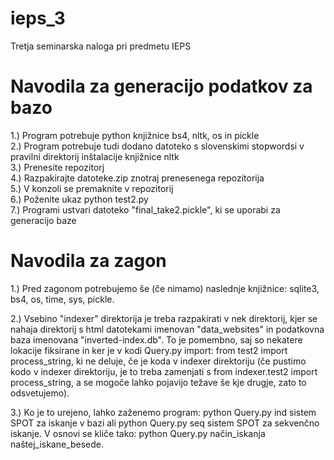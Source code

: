 # ieps_3
Tretja seminarska naloga pri predmetu IEPS

# Navodila za generacijo podatkov za bazo
1.) Program potrebuje python knjižnice bs4, nltk, os in pickle  
2.) Program potrebuje tudi dodano datoteko s slovenskimi stopwordsi v pravilni direktorij inštalacije knjižnice nltk  
3.) Prenesite repozitorj  
4.) Razpakirajte datoteke.zip znotraj prenesenega repozitorija  
5.) V konzoli se premaknite v repozitorij  
6.) Poženite ukaz python test2.py  
7.) Programi ustvari datoteko "final_take2.pickle", ki se uporabi za generacijo baze  


# Navodila za zagon
1.) Pred zagonom potrebujemo še (če nimamo) naslednje knjižnice: sqlite3, bs4, os, time, sys, pickle.

2.) Vsebino "indexer" direktorija je treba razpakirati v nek direktorij, kjer se nahaja direktorij s html datotekami imenovan "data_websites" in podatkovna baza imenovana "inverted-index.db". To je pomembno, saj so nekatere lokacije fiksirane in ker je v kodi Query.py import: from test2 import process_string, ki ne deluje, če je koda v indexer direktoriju (če pustimo kodo v indexer direktoriju, je to treba zamenjati s from indexer.test2 import process_string, a se mogoče lahko pojavijo težave še kje drugje, zato to odsvetujemo).

3.) Ko je to urejeno, lahko zaženemo program: python Query.py ind sistem SPOT za iskanje v bazi ali python Query.py seq sistem SPOT za sekvenčno iskanje. V osnovi se kliče tako: python Query.py način_iskanja naštej_iskane_besede.

